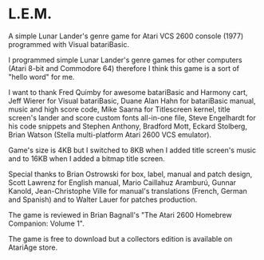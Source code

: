 # L.E.M.
A simple Lunar Lander's genre game for Atari VCS 2600 console (1977) programmed with Visual batariBasic.

I programmed simple Lunar Lander's genre games for other computers (Atari 8-bit and Commodore 64) therefore I think this game is a sort of "hello word" for me.

I want to thank Fred Quimby for awesome batariBasic and Harmony cart, Jeff Wierer for Visual batariBasic, Duane Alan Hahn for batariBasic manual, music and high score code, Mike Saarna for Titlescreen kernel, title screen's lander and score custom fonts all-in-one file, Steve Engelhardt for his code snippets and Stephen Anthony, Bradford Mott, Eckard Stolberg, Brian Watson (Stella multi-platform Atari 2600 VCS emulator).

Game's size is 4KB but I switched to 8KB when I added title screen's music and to 16KB when I added a bitmap title screen.

Special thanks to Brian Ostrowski for box, label, manual and patch design, Scott Lawrenz for English manual, Mario Caillahuz Aramburú, Gunnar Kanold, Jean-Christophe Ville for manual's translations (French, German and Spanish) and to Walter Lauer for patches production.

The game is reviewed in Brian Bagnall's "The Atari 2600 Homebrew Companion: Volume 1".

The game is free to download but a collectors edition is available on AtariAge store.

